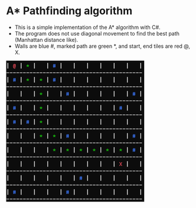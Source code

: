# A* Pathfinding algorithm

- This is a simple implementation of the A* algorithm with C#. 
- The program does not use diagonal movement to find the best path (Manhattan distance like).
- Walls are blue #, marked path are green *, and start, end tiles are red @, X.

![Alt text](2.png "Second output, the program displays the path found and waits for a key ress to terminate.")
